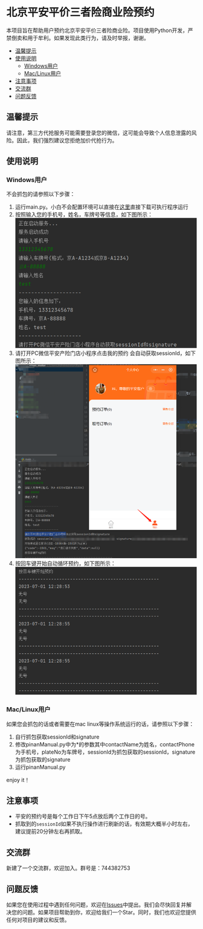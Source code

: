 # 北京平安平价三者险商业险预约

本项目旨在帮助用户预约北京平安平价三者险商业险。项目使用Python开发，严禁倒卖和用于牟利。如果发现此类行为，请及时举报，谢谢。

- [温馨提示](#温馨提示)
- [使用说明](#使用说明)
  - [Windows用户](#windows用户)
  - [Mac/Linux用户](#mac/linux用户)
- [注意事项](#注意事项)
- [交流群](#交流群)
- [问题反馈](#问题反馈)

## 温馨提示

请注意，第三方代抢服务可能需要登录您的微信，这可能会导致个人信息泄露的风险。因此，我们强烈建议您拒绝加价代抢行为。

## 使用说明

### Windows用户

不会抓包的请参照以下步骤：

1. 运行main.py。小白不会配置环境可以直接在[这里](https://github.com/yon1ng/beijing_pinan_motor/releases/tag/v1.0)直接下载可执行程序运行
2. 按照输入您的手机号，姓名，车牌号等信息，如下图所示：![image](./img/step1.png)
3. 请打开PC微信平安产险门店小程序点击我的预约 会自动获取sessionId，如下图所示：![image](./img/step2.png)
4. 按回车键开始自动循环预约，如下图所示：![image](./img/step3.png)

### Mac/Linux用户

如果您会抓包的话或者需要在mac linux等操作系统运行的话，请参照以下步骤：

1. 自行抓包获取sessionId和signature
2. 修改pinanManual.py中为*的参数其中contactName为姓名，contactPhone为手机号，plateNo为车牌号，sessionId为抓包获取的sessionId，signature为抓包获取的signature
3. 运行pinanManual.py

enjoy it！

## 注意事项

- 平安的预约号是每个工作日下午5点放后两个工作日的号。
- 抓取到的`sessionId`如果不执行操作进行刷新的话，有效期大概半小时左右，建议提前20分钟左右再抓取。

## 交流群

新建了一个交流群，欢迎加入。群号是：744382753

## 问题反馈

如果您在使用过程中遇到任何问题，欢迎在[Issues](https://github.com/yon1ng/beijing_pinan_motor/issues)中提出。我们会尽快回复并解决您的问题。如果项目帮助到你，欢迎给我们一个Star。同时，我们也欢迎您提供任何对项目的建议和反馈。
